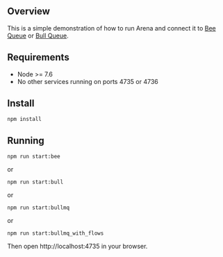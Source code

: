 ## Overview

This is a simple demonstration of how to run Arena and connect it to [Bee Queue](https://github.com/mixmaxhq/bee-queue) or [Bull Queue](https://github.com/OptimalBits/bull).

## Requirements

- Node >= 7.6
- No other services running on ports 4735 or 4736

## Install

`npm install`

## Running

`npm run start:bee`

or

`npm run start:bull`

or

`npm run start:bullmq`

or

`npm run start:bullmq_with_flows`

Then open http://localhost:4735 in your browser.
